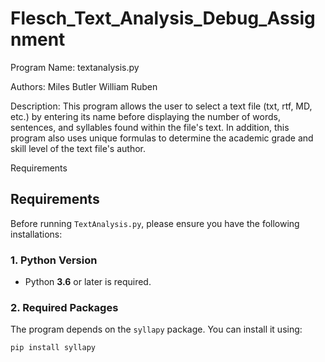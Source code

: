 # Flesch_Text_Analysis_Debug_Assignment

Program Name: textanalysis.py

Authors:
    Miles Butler
    William Ruben

Description:
    This program allows the user to select a text file (txt, rtf, MD, etc.) by entering its name before displaying the
    number of words, sentences, and syllables found within the file's text. In addition, this program also uses
    unique formulas to determine the academic grade and skill level of the text file's author.

Requirements
## Requirements

Before running `TextAnalysis.py`, please ensure you have the following installations:

### **1. Python Version**
- Python **3.6** or later is required.

### **2. Required Packages**
The program depends on the `syllapy` package. You can install it using:

```sh
pip install syllapy